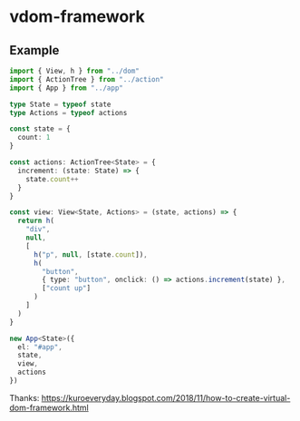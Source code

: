 # vdom-framework

## Example
```ts
import { View, h } from "../dom"
import { ActionTree } from "../action"
import { App } from "../app"

type State = typeof state
type Actions = typeof actions

const state = {
  count: 1
}

const actions: ActionTree<State> = {
  increment: (state: State) => {
    state.count++
  }
}

const view: View<State, Actions> = (state, actions) => {
  return h(
    "div",
    null,
    [
      h("p", null, [state.count]),
      h(
        "button",
        { type: "button", onclick: () => actions.increment(state) },
        ["count up"]
      )
    ]
  )
}

new App<State>({
  el: "#app",
  state,
  view,
  actions
})
```

Thanks: https://kuroeveryday.blogspot.com/2018/11/how-to-create-virtual-dom-framework.html
